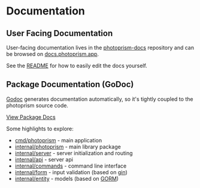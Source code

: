 # Documentation

## User Facing Documentation

User-facing documentation lives in the [photoprism-docs](https://github.com/photoprism/photoprism-docs/)
repository and can be browsed on [docs.photoprism.app](https://docs.photoprism.app/).

See the [README](https://github.com/photoprism/photoprism-docs/#readme) for how to easily edit the docs yourself.

## Package Documentation (GoDoc)

[Godoc](https://blog.golang.org/godoc-documenting-go-code) generates documentation automatically, so it's tightly coupled to the photoprism source code.

<p class="action-buttons">
    <a class="action-button bold" href="https://pkg.go.dev/github.com/photoprism/photoprism" target="_blank">View Package Docs</a>
</p>

Some highlights to explore:

+ [cmd/photoprism](https://pkg.go.dev/github.com/photoprism/photoprism/cmd/photoprism) - main application
+ [internal/photoprism](https://pkg.go.dev/github.com/photoprism/photoprism/internal/photoprism) - main library package
+ [internal/server](https://pkg.go.dev/github.com/photoprism/photoprism/internal/server) - server initialization and routing
+ [internal/api](https://pkg.go.dev/github.com/photoprism/photoprism/internal/api) - server api
+ [internal/commands](https://pkg.go.dev/github.com/photoprism/photoprism/internal/commands) - command line interface
+ [internal/form](https://pkg.go.dev/github.com/photoprism/photoprism/internal/form) - input validation (based on [gin](https://github.com/gin-gonic/gin#model-binding-and-validation))
+ [internal/entity](https://pkg.go.dev/github.com/photoprism/photoprism/internal/entity) - models (based on [GORM](http://gorm.io/))
